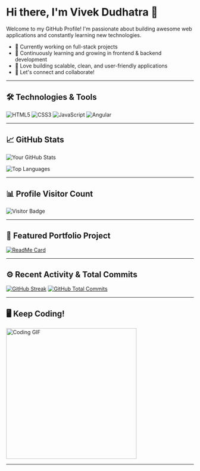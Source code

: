 # Hi there, I'm Vivek Dudhatra 👋

Welcome to my GitHub Profile!
I'm passionate about building awesome web applications and constantly learning new technologies.

- 🔭 Currently working on full-stack projects
- 🌱 Continuously learning and growing in frontend & backend development
- 🚀 Love building scalable, clean, and user-friendly applications
- 💬 Let's connect and collaborate!

---

## 🛠️ Technologies & Tools

![HTML5](https://img.shields.io/badge/html5-%23E34F26.svg?style=for-the-badge&logo=html5&logoColor=white)
![CSS3](https://img.shields.io/badge/css3-%231572B6.svg?style=for-the-badge&logo=css3&logoColor=white)
![JavaScript](https://img.shields.io/badge/javascript-%23323330.svg?style=for-the-badge&logo=javascript&logoColor=%23F7DF1E)
![Angular](https://img.shields.io/badge/Angular-DD0031?style=for-the-badge&logo=angular&logoColor=white)

---

## 📈 GitHub Stats

![Your GitHub Stats](https://github-readme-stats.vercel.app/api?username=vivek1384&show_icons=true&theme=algolia)

![Top Languages](https://github-readme-stats.vercel.app/api/top-langs/?username=vivek1384&layout=compact&theme=algolia)

---

## 📊 Profile Visitor Count

![Visitor Badge](https://komarev.com/ghpvc/?username=vivek1384&style=for-the-badge&color=blue)

---

## 🎯 Featured Portfolio Project

[![ReadMe Card](https://github-readme-stats.vercel.app/api/pin/?username=vivek1384&repo=Personal-Portfolio&theme=radical)](https://github.com/vivek1384/Personal-Portfolio)

---

## ⚙️ Recent Activity & Total Commits

[![GitHub Streak](https://streak-stats.demolab.com/?user=vivek1384&theme=radical)](https://git.io/streak-stats)
[![GitHub Total Commits](https://img.shields.io/github/commits/vivek1384/vivek1384?style=for-the-badge&logo=github&logoColor=white)](https://github.com/vivek1384)

---

## 🖥️ Keep Coding!

<img src="https://raw.githubusercontent.com/ABSphreak/ABSphreak/master/gifs/animateme.gif" width="350" alt="Coding GIF">

---
